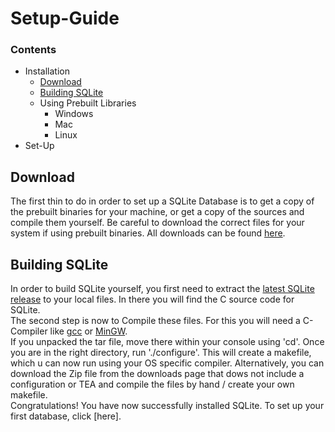 # Setup-Guide

### Contents
- Installation
  - [Download](#download)
  - [Building SQLite](#building-sqlite)
  - Using Prebuilt Libraries
    - Windows
    - Mac
    - Linux
- Set-Up 


## Download
The first thin to do in order to set up a SQLite Database is to get a copy of the prebuilt binaries for your machine, or get a copy 
of the sources and compile them yourself. Be careful to download the correct files for your system if using prebuilt binaries. All 
downloads can be found [here](https://www.sqlite.org/download.html). 


## Building SQLite
In order to build SQLite yourself, you first need to extract the [latest SQLite release](https://www.sqlite.org/2023/sqlite-autoconf-3420000.tar.gz) to your local files. In there you will find the C source code for SQLite. </br> The second step is now to Compile these files. For this you will need a C-Compiler like [gcc](https://gcc.gnu.org) or [MinGW](https://www.mingw-w64.org). </br> If you unpacked the tar file, move there within your console using 'cd'. Once you are in the right directory, run './configure'. This will create a makefile, which u can now run using your OS specific compiler. Alternatively, you can download the Zip file from the downloads page that dows not include a configuration or TEA and compile the files by hand / create your own makefile. </br> Congratulations! You have now successfully installed SQLite. To set up your first database, click [here].





